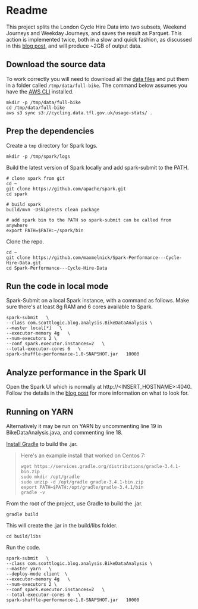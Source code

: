 # Readme
This project splits the London Cycle Hire Data into two subsets, Weekend Journeys and Weekday Journeys, and saves the result as Parquet. This action is implemented twice, both in a slow and quick fashion, as discussed in this [blog post](https://matdeb-sl.github.io/blog/2018/03/20/apache-spark-performance.html), and will produce ~2GB of output data.

## Download the source data

To work correctly you will need to download all the [data files](http://cycling.data.tfl.gov.uk/) and put them in a folder called `/tmp/data/full-bike`. The command below assumes you have the [AWS CLI](https://docs.aws.amazon.com/cli/latest/userguide/installing.html) installed.

```
mkdir -p /tmp/data/full-bike
cd /tmp/data/full-bike
aws s3 sync s3://cycling.data.tfl.gov.uk/usage-stats/ .
```

## Prep the dependencies


Create a `tmp` directory for Spark logs.

```
mkdir -p /tmp/spark/logs
```

Build the latest version of Spark locally and add spark-submit to the PATH.

```
# clone spark from git
cd ~
git clone https://github.com/apache/spark.git
cd spark

# build spark
build/mvn -DskipTests clean package

# add spark bin to the PATH so spark-submit can be called from anywhere
export PATH=$PATH:~/spark/bin
```

Clone the repo.

```
cd ~
git clone https://github.com/maxmelnick/Spark-Performance---Cycle-Hire-Data.git
cd Spark-Performance---Cycle-Hire-Data
```



## Run the code in local mode

Spark-Submit on a local Spark instance, with a command as follows. Make sure there's at least 8g RAM and 6 cores available to Spark.

```
spark-submit   \
--class com.scottlogic.blog.analysis.BikeDataAnalysis \
--master local[*]   \
--executor-memory 4g   \
--num-executors 2 \
--conf spark.executor.instances=2   \
--total-executor-cores 6   \
spark-shuffle-performance-1.0-SNAPSHOT.jar   10000
```


## Analyze performance in the Spark UI

Open the Spark UI which is normally at http://<INSERT_HOSTNAME>:4040. Follow the details in the [blog post](https://matdeb-sl.github.io/blog/2018/03/20/apache-spark-performance.html) for more information on what to look for.


## Running on YARN

Alternatively it may be run on YARN by uncommenting line 19 in BikeDataAnalysis.java, and commenting line 18.

[Install Gradle](https://gradle.org/install/) to build the .jar.

> Here's an example install that worked on Centos 7:
> ```
> wget https://services.gradle.org/distributions/gradle-3.4.1-bin.zip
> sudo mkdir /opt/gradle
> sudo unzip -d /opt/gradle gradle-3.4.1-bin.zip
> export PATH=$PATH:/opt/gradle/gradle-3.4.1/bin
> gradle -v
> ```

From the root of the project, use Gradle to build the .jar.

```
gradle build
```

This will create the .jar in the build/libs folder.

```
cd build/libs
```

Run the code.

```
spark-submit   \
--class com.scottlogic.blog.analysis.BikeDataAnalysis \
--master yarn   \
--deploy-mode client  \
--executor-memory 4g   \
--num-executors 2 \
--conf spark.executor.instances=2   \
--total-executor-cores 6   \
spark-shuffle-performance-1.0-SNAPSHOT.jar   10000
```
